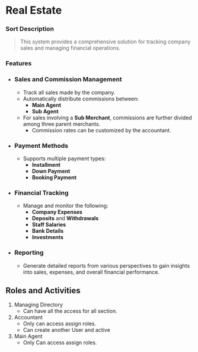 # Real Estate 

### Sort Description 

> This system provides a comprehensive solution for tracking company sales and managing financial operations.  

### Features  

- ### Sales and Commission Management  
  - Track all sales made by the company.  
  - Automatically distribute commissions between:  
    - **Main Agent**  
    - **Sub Agent**  
  - For sales involving a **Sub Merchant**, commissions are further divided among three parent merchants.  
    - Commission rates can be customized by the accountant.  

- ### Payment Methods  
  - Supports multiple payment types:  
    - **Installment**  
    - **Down Payment**  
    - **Booking Payment**  

- ### Financial Tracking  
  - Manage and monitor the following:  
    - **Company Expenses**  
    - **Deposits** and **Withdrawals**  
    - **Staff Salaries**  
    - **Bank Details**  
    - **Investments**  

- ### Reporting  
  - Generate detailed reports from various perspectives to gain insights into sales, expenses, and overall financial performance.  
 
## Roles and Activities
1. Managing Directory
   - Can have all the access for all section.
2. Accountant
   - Only can access assign roles.
   - Can create another User and active
3. Main Agent
   - Only Can access assign roles.

